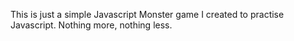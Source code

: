 This is just a simple Javascript Monster game I created to practise Javascript. Nothing more, nothing less. 